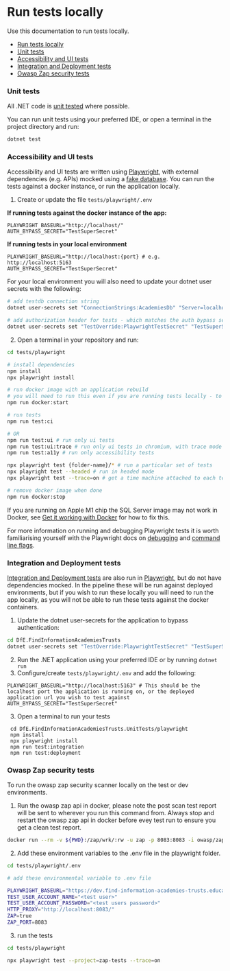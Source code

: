 # Run tests locally

Use this documentation to run tests locally.

- [Run tests locally](#run-tests-locally)
- [Unit tests](#unit-tests)
- [Accessibility and UI tests](#accessibility-and-ui-tests)
- [Integration and Deployment tests](#integration-and-deployment-tests)
- [Owasp Zap security tests](#integration-and-deployment-tests)

### Unit tests

All .NET code is [unit tested](./test-approach.md) where possible.

You can run unit tests using your preferred IDE, or open a terminal in the project directory and run:

```bash
dotnet test
```

### Accessibility and UI tests

Accessibility and UI tests are written using [Playwright](https://playwright.dev/), with external dependencies (e.g. APIs) mocked using a [fake database](#run-the-fake-database-for-local-development). You can run the tests against a docker instance, or run the application locally.

1. Create or update the file `tests/playwright/.env`

**If running tests against the docker instance of the app:**
```dotenv
PLAYWRIGHT_BASEURL="http://localhost/"
AUTH_BYPASS_SECRET="TestSuperSecret"
```

**If running tests in your local environment**
```dotenv
PLAYWRIGHT_BASEURL="http://localhost:{port} # e.g. http://localhost:5163
AUTH_BYPASS_SECRET="TestSuperSecret"
```

For your local environment you will also need to update your dotnet user secrets with the following: 

```bash
# add testdb connection string
dotnet user-secrets set "ConnectionStrings:AcademiesDb" "Server=localhost;User Id=sa;Password=mySuperStrong_pa55word!!!;TrustServerCertificate=true"

# add authorization header for tests - which matches the auth bypass secret set in the playwright .env file
dotnet user-secrets set "TestOverride:PlaywrightTestSecret" "TestSuperSecret"
```

2. Open a terminal in your repository and run:

```bash
cd tests/playwright

# install dependencies
npm install
npx playwright install

# run docker image with an application rebuild
# you will need to run this even if you are running tests locally - to create the fake database for tests
npm run docker:start 

# run tests 
npm run test:ci

# OR
npm run test:ui # run only ui tests
npm run test:ui:trace # run only ui tests in chromium, with trace mode
npm run test:a11y # run only accessibility tests

npx playwright test {folder-name}/* # run a particular set of tests
npx playright test --headed # run in headed mode
npx playwright test --trace=on # get a time machine attached to each test result in the report

# remove docker image when done
npm run docker:stop
```

If you are running on Apple M1 chip the SQL Server image may not work in Docker, see [Get it working with Docker](#get-it-working-with-docker) for how to fix this.

For more information on running and debugging Playwright tests it is worth familiarising yourself with the Playwright docs on [debugging](https://playwright.dev/docs/debug) and [command line flags](https://playwright.dev/docs/test-cli).

### Integration and Deployment tests

[Integration and Deployment tests](./test-approach.md) are also run in [Playwright](https://playwright.dev/), but do not have dependencies mocked. In the pipeline these will be run against deployed environments, but if you wish to run these locally you will need to run the app locally, as you will not be able to run these tests against the docker containers.

1. Update the dotnet user-secrets for the application to bypass authentication:

```bash
cd DfE.FindInformationAcademiesTrusts
dotnet user-secrets set "TestOverride:PlaywrightTestSecret" "TestSuperSecret"
```

2. Run the .NET application using your preferred IDE or by running `dotnet run`
2. Configure/create `tests/playwright/.env` and add the following:

```dotenv
PLAYWRIGHT_BASEURL="http://localhost:5163" # This should be the localhost port the application is running on, or the deployed application url you wish to test against
AUTH_BYPASS_SECRET="TestSuperSecret"
```

3. Open a terminal to run your tests

```shell
 cd DfE.FindInformationAcademiesTrusts.UnitTests/playwright
 npm install
 npx playwright install
 npm run test:integration
 npm run test:deployment
```

### Owasp Zap security tests

To run the owasp zap security scanner locally on the test or dev environments.

1. Run the owasp zap api in docker, please note the post scan test report will be sent to wherever you run this command from. Always stop and restart the owasp zap api in docker before evey test run to ensure you get a clean test report. 

```bash
docker run --rm -v ${PWD}:/zap/wrk/:rw -u zap -p 8083:8083 -i owasp/zap2docker-stable zap.sh -daemon -host 0.0.0.0 -port 8083 -config api.disablekey=true -config api.addrs.addr.name=.* -config api.addrs.addr.regex=true
```

2. Add these environment variables to the .env file in the playwright folder.

```bash
cd tests/playwright/.env

# add these environmental variable to .env file

PLAYWRIGHT_BASEURL="https://dev.find-information-academies-trusts.education.gov.uk/"
TEST_USER_ACCOUNT_NAME="<test user>"
TEST_USER_ACCOUNT_PASSWORD="<test users password>"
HTTP_PROXY="http://localhost:8083/"
ZAP=true
ZAP_PORT=8083
```
3. run the tests

```bash
cd tests/playwright

npx playwright test --project=zap-tests --trace=on
```
